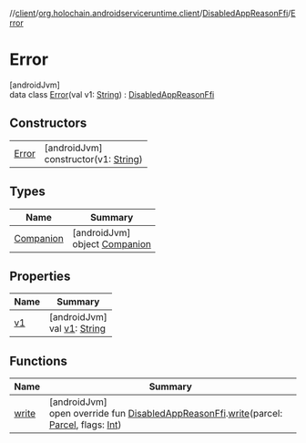 //[client](../../../../index.md)/[org.holochain.androidserviceruntime.client](../../index.md)/[DisabledAppReasonFfi](../index.md)/[Error](index.md)

# Error

[androidJvm]\
data class [Error](index.md)(val v1: [String](https://kotlinlang.org/api/core/kotlin-stdlib/kotlin/-string/index.html)) : [DisabledAppReasonFfi](../index.md)

## Constructors

| | |
|---|---|
| [Error](-error.md) | [androidJvm]<br>constructor(v1: [String](https://kotlinlang.org/api/core/kotlin-stdlib/kotlin/-string/index.html)) |

## Types

| Name | Summary |
|---|---|
| [Companion](-companion/index.md) | [androidJvm]<br>object [Companion](-companion/index.md) |

## Properties

| Name | Summary |
|---|---|
| [v1](v1.md) | [androidJvm]<br>val [v1](v1.md): [String](https://kotlinlang.org/api/core/kotlin-stdlib/kotlin/-string/index.html) |

## Functions

| Name | Summary |
|---|---|
| [write](../../-disabled-app-reason-ffi-parceler/write.md) | [androidJvm]<br>open override fun [DisabledAppReasonFfi](../index.md).[write](../../-disabled-app-reason-ffi-parceler/write.md)(parcel: [Parcel](https://developer.android.com/reference/kotlin/android/os/Parcel.html), flags: [Int](https://kotlinlang.org/api/core/kotlin-stdlib/kotlin/-int/index.html)) |